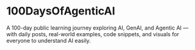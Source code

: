 # 100DaysOfAgenticAI
A 100-day public learning journey exploring AI, GenAI, and Agentic AI — with daily posts, real-world examples, code snippets, and visuals for everyone to understand AI easily.
